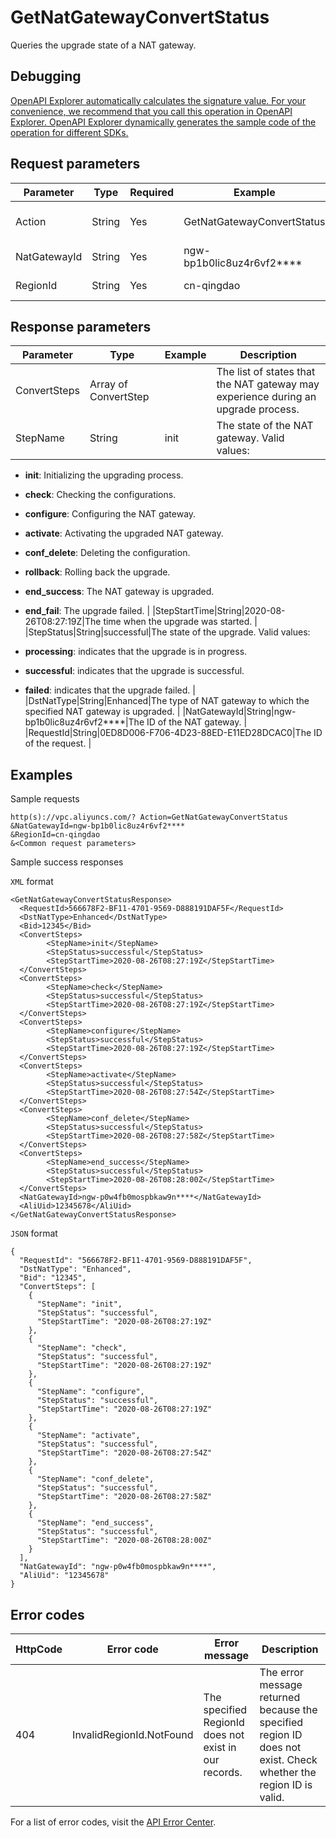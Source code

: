 # GetNatGatewayConvertStatus

Queries the upgrade state of a NAT gateway.

## Debugging

[OpenAPI Explorer automatically calculates the signature value. For your convenience, we recommend that you call this operation in OpenAPI Explorer. OpenAPI Explorer dynamically generates the sample code of the operation for different SDKs.](https://api.aliyun.com/#product=Vpc&api=GetNatGatewayConvertStatus&type=RPC&version=2016-04-28)

## Request parameters

|Parameter|Type|Required|Example|Description|
|---------|----|--------|-------|-----------|
|Action|String|Yes|GetNatGatewayConvertStatus|The operation that you want to perform. Set the value to **GetNatGatewayConvertStatus**. |
|NatGatewayId|String|Yes|ngw-bp1b0lic8uz4r6vf2\*\*\*\*|The ID of the NAT gateway. |
|RegionId|String|Yes|cn-qingdao|The ID of the region to which the NAT gateway belongs. |

## Response parameters

|Parameter|Type|Example|Description|
|---------|----|-------|-----------|
|ConvertSteps|Array of ConvertStep| |The list of states that the NAT gateway may experience during an upgrade process. |
|StepName|String|init|The state of the NAT gateway. Valid values:

 -   **init**: Initializing the upgrading process.
-   **check**: Checking the configurations.
-   **configure**: Configuring the NAT gateway.
-   **activate**: Activating the upgraded NAT gateway.
-   **conf\_delete**: Deleting the configuration.
-   **rollback**: Rolling back the upgrade.
-   **end\_success**: The NAT gateway is upgraded.
-   **end\_fail**: The upgrade failed. |
|StepStartTime|String|2020-08-26T08:27:19Z|The time when the upgrade was started. |
|StepStatus|String|successful|The state of the upgrade. Valid values:

 -   **processing**: indicates that the upgrade is in progress.
-   **successful**: indicates that the upgrade is successful.
-   **failed**: indicates that the upgrade failed. |
|DstNatType|String|Enhanced|The type of NAT gateway to which the specified NAT gateway is upgraded. |
|NatGatewayId|String|ngw-bp1b0lic8uz4r6vf2\*\*\*\*|The ID of the NAT gateway. |
|RequestId|String|0ED8D006-F706-4D23-88ED-E11ED28DCAC0|The ID of the request. |

## Examples

Sample requests

```
http(s)://vpc.aliyuncs.com/? Action=GetNatGatewayConvertStatus
&NatGatewayId=ngw-bp1b0lic8uz4r6vf2****
&RegionId=cn-qingdao
&<Common request parameters>
```

Sample success responses

`XML` format

```
<GetNatGatewayConvertStatusResponse>
  <RequestId>566678F2-BF11-4701-9569-D888191DAF5F</RequestId>
  <DstNatType>Enhanced</DstNatType>
  <Bid>12345</Bid>
  <ConvertSteps>
        <StepName>init</StepName>
        <StepStatus>successful</StepStatus>
        <StepStartTime>2020-08-26T08:27:19Z</StepStartTime>
  </ConvertSteps>
  <ConvertSteps>
        <StepName>check</StepName>
        <StepStatus>successful</StepStatus>
        <StepStartTime>2020-08-26T08:27:19Z</StepStartTime>
  </ConvertSteps>
  <ConvertSteps>
        <StepName>configure</StepName>
        <StepStatus>successful</StepStatus>
        <StepStartTime>2020-08-26T08:27:19Z</StepStartTime>
  </ConvertSteps>
  <ConvertSteps>
        <StepName>activate</StepName>
        <StepStatus>successful</StepStatus>
        <StepStartTime>2020-08-26T08:27:54Z</StepStartTime>
  </ConvertSteps>
  <ConvertSteps>
        <StepName>conf_delete</StepName>
        <StepStatus>successful</StepStatus>
        <StepStartTime>2020-08-26T08:27:58Z</StepStartTime>
  </ConvertSteps>
  <ConvertSteps>
        <StepName>end_success</StepName>
        <StepStatus>successful</StepStatus>
        <StepStartTime>2020-08-26T08:28:00Z</StepStartTime>
  </ConvertSteps>
  <NatGatewayId>ngw-p0w4fb0mospbkaw9n****</NatGatewayId>
  <AliUid>12345678</AliUid>
</GetNatGatewayConvertStatusResponse>
```

`JSON` format

```
{
  "RequestId": "566678F2-BF11-4701-9569-D888191DAF5F",
  "DstNatType": "Enhanced",
  "Bid": "12345",
  "ConvertSteps": [
    {
      "StepName": "init",
      "StepStatus": "successful",
      "StepStartTime": "2020-08-26T08:27:19Z"
    },
    {
      "StepName": "check",
      "StepStatus": "successful",
      "StepStartTime": "2020-08-26T08:27:19Z"
    },
    {
      "StepName": "configure",
      "StepStatus": "successful",
      "StepStartTime": "2020-08-26T08:27:19Z"
    },
    {
      "StepName": "activate",
      "StepStatus": "successful",
      "StepStartTime": "2020-08-26T08:27:54Z"
    },
    {
      "StepName": "conf_delete",
      "StepStatus": "successful",
      "StepStartTime": "2020-08-26T08:27:58Z"
    },
    {
      "StepName": "end_success",
      "StepStatus": "successful",
      "StepStartTime": "2020-08-26T08:28:00Z"
    }
  ],
  "NatGatewayId": "ngw-p0w4fb0mospbkaw9n****",
  "AliUid": "12345678"
}
```

## Error codes

|HttpCode|Error code|Error message|Description|
|--------|----------|-------------|-----------|
|404|InvalidRegionId.NotFound|The specified RegionId does not exist in our records.|The error message returned because the specified region ID does not exist. Check whether the region ID is valid.|

For a list of error codes, visit the [API Error Center](https://error-center.alibabacloud.com/status/product/Vpc).

